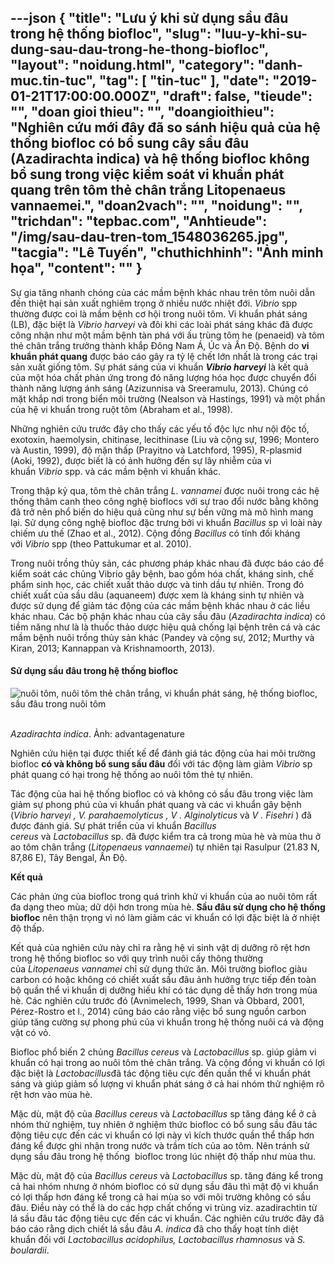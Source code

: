 ---json
{
    "title": "Lưu ý khi sử dụng sầu đâu trong hệ thống biofloc",
    "slug": "luu-y-khi-su-dung-sau-dau-trong-he-thong-biofloc",
    "layout": "noidung.html",
    "category": "danh-muc.tin-tuc",
    "tag": [
        "tin-tuc"
    ],
    "date": "2019-01-21T17:00:00.000Z",
    "draft": false,
    "tieude": "",
    "doan gioi thieu": "",
    "doangioithieu": "Nghiên cứu mới đây đã so sánh hiệu quả của hệ thống biofloc có bổ sung cây sầu đâu (Azadirachta indica) và hệ thống biofloc không bổ sung trong việc kiểm soát vi khuẩn phát quang trên tôm thẻ chân trắng Litopenaeus vannaemei.",
    "doan2vach": "",
    "noidung": "",
    "trichdan": "tepbac.com",
    "Anhtieude": "/img/sau-dau-tren-tom_1548036265.jpg",
    "tacgia": "Lê Tuyến",
    "chuthichhinh": "Ảnh minh họa",
    "__content__": ""
}
---
<p>Sự gia tăng nhanh ch&oacute;ng của c&aacute;c mầm bệnh kh&aacute;c nhau tr&ecirc;n t&ocirc;m nu&ocirc;i dẫn đến thiệt hại sản xuất nghi&ecirc;m trọng ở nhiều nước nhiệt đới.&nbsp;<em>Vibrio</em>&nbsp;spp thường được coi l&agrave; mầm bệnh cơ hội trong nu&ocirc;i t&ocirc;m. Vi khuẩn ph&aacute;t s&aacute;ng (LB), đặc biệt l&agrave;&nbsp;<em>Vibrio harveyi&nbsp;</em>v&agrave; đ&ocirc;i khi c&aacute;c lo&agrave;i ph&aacute;t s&aacute;ng kh&aacute;c đ&atilde; được c&ocirc;ng nhận như một mầm bệnh t&agrave;n ph&aacute; với ấu tr&ugrave;ng t&ocirc;m he (penaeid) v&agrave; t&ocirc;m thẻ ch&acirc;n trắng trưởng th&agrave;nh khắp Đ&ocirc;ng Nam &Aacute;, &Uacute;c v&agrave; Ấn Độ. Bệnh do&nbsp;<strong>vi khuẩn ph&aacute;t quang</strong>&nbsp;được b&aacute;o c&aacute;o g&acirc;y ra tỷ lệ chết lớn nhất l&agrave; trong c&aacute;c trại sản xuất giống t&ocirc;m.&nbsp;Sự ph&aacute;t s&aacute;ng của vi khuẩn&nbsp;<em><strong>Vibrio harveyi</strong></em>&nbsp;l&agrave; kết quả của một h&oacute;a chất phản ứng trong đ&oacute; năng lượng h&oacute;a học được chuyển đổi th&agrave;nh năng lượng &aacute;nh s&aacute;ng (Azizunnisa v&agrave; Sreeramulu, 2013). Ch&uacute;ng c&oacute; mặt khắp nơi trong biển m&ocirc;i trường (Nealson v&agrave; Hastings, 1991) v&agrave; một phần của hệ vi khuẩn trong ruột t&ocirc;m (Abraham et al., 1998).&nbsp;</p>

<p>Những nghi&ecirc;n cứu trước đ&acirc;y cho thấy c&aacute;c yếu tố độc lực như nội độc tố, exotoxin, haemolysin, chitinase, lecithinase (Liu v&agrave; cộng sự, 1996; Montero v&agrave; Austin, 1999), độ mặn thấp (Prayitno v&agrave; Latchford, 1995), R-plasmid (Aoki, 1992), được biết l&agrave; c&oacute; ảnh hưởng đến sự l&acirc;y nhiễm của vi khuẩn<em>&nbsp;Vibrio</em>&nbsp;spp. v&agrave; c&aacute;c mầm bệnh vi khuẩn kh&aacute;c.&nbsp;</p>

<p>Trong thập kỷ qua, t&ocirc;m thẻ ch&acirc;n trắng&nbsp;<em>L. vannamei</em>&nbsp;được nu&ocirc;i trong c&aacute;c hệ thống th&acirc;m canh theo c&ocirc;ng nghệ bioflocs với sự trao đổi nước bằng kh&ocirc;ng đ&atilde; trở n&ecirc;n phổ biến do hiệu quả cũng như sự bền vững m&agrave; m&ocirc; h&igrave;nh mang lại. Sử dụng c&ocirc;ng nghệ biofloc đặc trưng bởi vi khuẩn&nbsp;<em>Bacillus</em>&nbsp;sp v&igrave; lo&agrave;i n&agrave;y chiếm ưu thế (Zhao et al., 2012). Cộng đồng&nbsp;<em>Bacillus</em>&nbsp;c&oacute; t&iacute;nh đối kh&aacute;ng với&nbsp;<em>Vibrio</em>&nbsp;spp (theo Pattukumar et al. 2010).</p>

<p>Trong nu&ocirc;i trồng thủy sản, c&aacute;c phương ph&aacute;p kh&aacute;c nhau đ&atilde; được b&aacute;o c&aacute;o để kiểm so&aacute;t c&aacute;c chủng Vibrio g&acirc;y bệnh, bao gồm h&oacute;a chất, kh&aacute;ng sinh, chế phẩm sinh học, c&aacute;c chiết xuất thảo dược v&agrave; tinh dầu tự nhi&ecirc;n. Trong đ&oacute; chiết xuất của sầu d&acirc;u (aquaneem) được xem l&agrave; kh&aacute;ng sinh tự nhi&ecirc;n v&agrave; được sử dụng để giảm t&aacute;c động của c&aacute;c mầm bệnh kh&aacute;c nhau ở c&aacute;c liều kh&aacute;c nhau. C&aacute;c bộ phận kh&aacute;c nhau của c&acirc;y sầu đ&acirc;u (<em>Azadirachta indica</em>) c&oacute; tiềm năng như l&agrave; l&agrave; thuốc thảo dược hiệu quả chống lại bệnh tr&ecirc;n c&aacute; v&agrave; c&aacute;c mầm bệnh nu&ocirc;i trồng thủy sản kh&aacute;c (Pandey v&agrave; cộng sự, 2012; Murthy v&agrave; Kiran, 2013; Kannappan v&agrave; Krishnamoorth, 2013).</p>

<h4>Sử dụng sầu đ&acirc;u trong hệ thống biofloc</h4>

<p><img alt="nuôi tôm, nuôi tôm thẻ chân trắng, vi khuẩn phát sáng, hệ thống biofloc, sầu đâu trong nuôi tôm" src="https://tepbac.com/upload/images/2019/01/tinh-dau-sau-dau-tren-tom_1548036074.jpg" title="nuôi tôm, nuôi tôm thẻ chân trắng, vi khuẩn phát sáng, hệ thống biofloc, sầu đâu trong nuôi tôm" />&nbsp;</p>

<p><em>Azadirachta indica</em>. Ảnh: advantagenature</p>

<p>Nghi&ecirc;n cứu hiện tại được thiết kế để đ&aacute;nh gi&aacute; t&aacute;c động của hai m&ocirc;i trường biofloc&nbsp;<strong>c&oacute; v&agrave; kh&ocirc;ng bổ sung sầu đ&acirc;u</strong>&nbsp;đối với t&aacute;c động l&agrave;m giảm&nbsp;<em>Vibrio</em>&nbsp;sp ph&aacute;t quang c&oacute; hại trong hệ thống ao nu&ocirc;i t&ocirc;m thẻ tự nhi&ecirc;n.</p>

<p>T&aacute;c động của hai hệ thống biofloc c&oacute; v&agrave; kh&ocirc;ng c&oacute; sầu đ&acirc;u trong việc l&agrave;m giảm sự phong ph&uacute; của vi khuẩn ph&aacute;t quang v&agrave; c&aacute;c vi khuẩn g&acirc;y bệnh (<em>Vibrio harveyi , V. parahaemolyticus , V . Alginolyticus</em>&nbsp;v&agrave;&nbsp;<em>V . Fisehri</em>&nbsp;) đ&atilde; được đ&aacute;nh gi&aacute;. Sự ph&aacute;t triển của vi khuẩn&nbsp;<em>Bacillus cereus</em>&nbsp;v&agrave;&nbsp;<em>Lactobacillus&nbsp;</em>sp. đ&atilde; được kiểm tra cả trong m&ugrave;a h&egrave; v&agrave; m&ugrave;a thu ở ao t&ocirc;m ch&acirc;n trắng (<em>Litopenaeus vannaemei</em>) tự nhi&ecirc;n tại Rasulpur (21.83 N, 87,86 E), T&acirc;y Bengal, Ấn Độ.&nbsp;</p>

<p><strong>Kết quả&nbsp;</strong></p>

<p>C&aacute;c phản ứng của biofloc trong qu&aacute; tr&igrave;nh khử vi khuẩn của ao nu&ocirc;i t&ocirc;m rất đa dạng theo m&ugrave;a; dữ dội hơn trong m&ugrave;a h&egrave;.&nbsp;<strong>Sầu đ&acirc;u sử dụng cho hệ thống biofloc</strong>&nbsp;n&ecirc;n thận trọng v&igrave; n&oacute; l&agrave;m giảm c&aacute;c vi khuẩn c&oacute; lợi đặc biệt l&agrave; ở nhiệt độ thấp.</p>

<p>Kết quả của nghi&ecirc;n cứu n&agrave;y chỉ ra rằng hệ vi sinh vật dị dưỡng r&otilde; rệt hơn trong hệ thống biofloc so với quy tr&igrave;nh nu&ocirc;i cấy th&ocirc;ng thường của&nbsp;<em>Litopenaeus vannamei</em>&nbsp;chỉ sử dụng thức ăn. M&ocirc;i trường biofloc gi&agrave;u carbon c&oacute; hoặc kh&ocirc;ng c&oacute; chiết xuất sầu đ&acirc;u ảnh hưởng trực tiếp đến to&agrave;n bộ quần thể vi khuẩn dị dưỡng hiếu kh&iacute; c&oacute; t&aacute;c dụng dễ thấy hơn trong m&ugrave;a h&egrave;. C&aacute;c nghi&ecirc;n cứu trước đ&oacute; (Avnimelech, 1999, Shan v&agrave; Obbard, 2001, P&eacute;rez-Rostro et l., 2014) cũng b&aacute;o c&aacute;o rằng việc bổ sung nguồn carbon gi&uacute;p tăng cường sự phong ph&uacute; của vi khuẩn trong hệ thống nu&ocirc;i c&aacute; v&agrave; động vật c&oacute; vỏ.</p>

<p>Biofloc phổ biến 2 chủng&nbsp;<em>Bacillus cereus</em>&nbsp;v&agrave;&nbsp;<em>Lactobacillus</em>&nbsp;sp. gi&uacute;p giảm vi khuẩn c&oacute; hại trong ao nu&ocirc;i t&ocirc;m thẻ ch&acirc;n trắng. V&agrave; cộng đồng vi khuẩn c&oacute; lợi đặc biệt l&agrave;&nbsp;<em>Lactobacillus</em>đ&atilde; t&aacute;c động ti&ecirc;u cực đến quần thể vi khuẩn ph&aacute;t s&aacute;ng v&agrave; gi&uacute;p giảm số lượng vi khuẩn ph&aacute;t s&aacute;ng ở cả hai nh&oacute;m thử nghiệm r&otilde; rệt hơn v&agrave;o m&ugrave;a h&egrave;.&nbsp;</p>

<p>Mặc d&ugrave;, mật độ của&nbsp;<em>Bacillus cereus</em>&nbsp;v&agrave;&nbsp;<em>Lactobacillus</em>&nbsp;sp tăng đ&aacute;ng kể ở cả nh&oacute;m thử nghiệm, tuy nhi&ecirc;n ở nghiệm thức biofloc c&oacute; bổ sung sầu đ&acirc;u t&aacute;c động ti&ecirc;u cực đến c&aacute;c vi khuẩn c&oacute; lợi n&agrave;y v&igrave; k&iacute;ch thước quần thể thấp hơn đ&aacute;ng kể được ghi nhận trong nước v&agrave; trầm t&iacute;ch của ao t&ocirc;m. N&ecirc;n tr&aacute;nh sử dụng sầu đ&acirc;u trong hệ thống&nbsp; biofloc trong l&uacute;c nhiệt độ thấp như m&ugrave;a thu.</p>

<p>Mặc d&ugrave;, mật độ của&nbsp;<em>Bacillus cereus</em>&nbsp;v&agrave;&nbsp;<em>Lactobacillus</em>&nbsp;sp. tăng đ&aacute;ng kể trong cả hai nh&oacute;m nhưng ở nh&oacute;m biofloc c&oacute; sử dụng sầu đ&acirc;u th&igrave; mật độ vi khuẩn c&oacute; lợi thấp hơn đ&aacute;ng kể trong cả hai m&ugrave;a so với m&ocirc;i trường kh&ocirc;ng c&oacute; sầu đ&acirc;u. Điều n&agrave;y c&oacute; thể l&agrave; do c&aacute;c hợp chất chống vi tr&ugrave;ng viz. azadirachtin từ l&aacute; sầu đ&acirc;u t&aacute;c động ti&ecirc;u cực đến c&aacute;c vi khuẩn. C&aacute;c nghi&ecirc;n cứu trước đ&acirc;y đ&atilde; b&aacute;o c&aacute;o rằng dịch chiết l&aacute; sầu đ&acirc;u&nbsp;<em>A. indica</em>&nbsp;đ&atilde; cho thấy hoạt t&iacute;nh diệt khuẩn đối với&nbsp;<em>Lactobacillus acidophilus, Lactobacillus rhamnosus</em>&nbsp;v&agrave;&nbsp;<em>S. boulardii</em>.</p>
